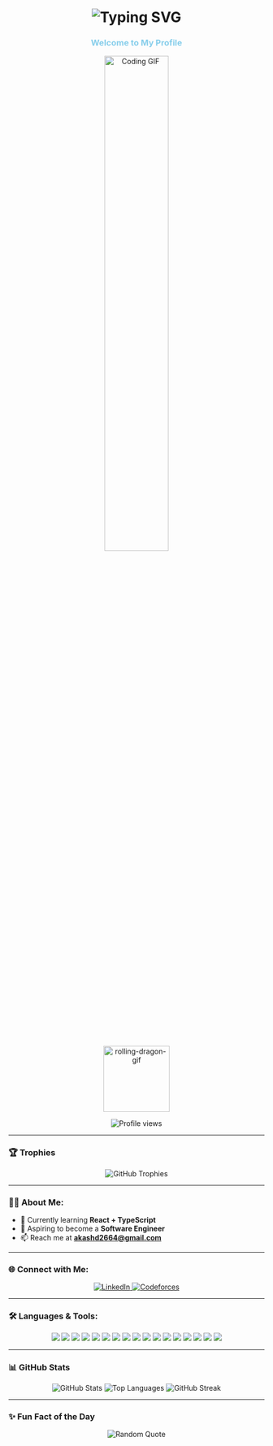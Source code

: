 <h1 align="center">
  <img src="https://readme-typing-svg.demolab.com?font=Fira+Code&weight=600&size=30&pause=500&color=0e75b6&center=true&vCenter=true&width=600&lines=Hi+%F0%9F%91%8B%2C+I'm+Akash+Das;IT+Undergraduate;Aspiring+Software+Engineer;Passionate+Programmer;Full+Stack+Developer" alt="Typing SVG" />
</h1>

<h3 align="center" style="color: skyblue">Welcome to My Profile</h3>

<div align="center">
  <img src="https://media.giphy.com/media/qgQUggAC3Pfv687qPC/giphy.gif" alt="Coding GIF" width="50%" style="border-radius:1rem" />
</div>

<div align="center">
  <img src="https://github.com/EliasAfara/EliasAfara/assets/39487200/23007ae3-8ef7-4957-a5a5-6d78efe02c03" alt="rolling-dragon-gif" height="130" />
</div>

<p align="center">
  <img src="https://komarev.com/ghpvc/?username=dasakash26&label=Profile%20views&color=0e75b6&style=flat" alt="Profile views" />
</p>

---

### 🏆 Trophies
<p align="center">
  <img src="https://github-profile-trophy.vercel.app/?username=dasakash26&theme=radical&margin-w=15&margin-h=15" alt="GitHub Trophies" />
</p>

---

### 🧑‍💻 About Me:
- 🌱 Currently learning **React + TypeScript**
- 🎯 Aspiring to become a **Software Engineer**
- 📫 Reach me at **akashd2664@gmail.com**

---

### 🌐 Connect with Me:
<p align="center">
  <a href="https://linkedin.com/in/dasakash26" target="_blank" rel="noreferrer">
    <img src="https://img.shields.io/badge/LinkedIn-%230077B5.svg?&style=for-the-badge&logo=linkedin&logoColor=white" alt="LinkedIn" />
  </a>
  <a href="https://codeforces.com/profile/dasakash26" target="_blank" rel="noreferrer">
    <img src="https://img.shields.io/badge/Codeforces-%23f16737.svg?&style=for-the-badge&logo=codeforces&logoColor=white" alt="Codeforces" />
  </a>
</p>

---

### 🛠 Languages & Tools:
<p align="center">
  <img src="https://img.shields.io/badge/HTML5-%23E34F26.svg?&style=for-the-badge&logo=html5&logoColor=white" />
  <img src="https://img.shields.io/badge/CSS3-%231572B6.svg?&style=for-the-badge&logo=css3&logoColor=white" />
  <img src="https://img.shields.io/badge/JavaScript-%23F7DF1E.svg?&style=for-the-badge&logo=javascript&logoColor=black" />
  <img src="https://img.shields.io/badge/Node.js-%23339933.svg?&style=for-the-badge&logo=node.js&logoColor=white" />
  <img src="https://img.shields.io/badge/Express.js-%23404D59.svg?&style=for-the-badge&logo=express&logoColor=white" />
  <img src="https://img.shields.io/badge/React-%2361DAFB.svg?&style=for-the-badge&logo=react&logoColor=black" />
  <img src="https://img.shields.io/badge/TypeScript-%23007ACC.svg?&style=for-the-badge&logo=typescript&logoColor=white" />
  <img src="https://img.shields.io/badge/C-%2300599C.svg?&style=for-the-badge&logo=c&logoColor=white" />
  <img src="https://img.shields.io/badge/C++-%2300599C.svg?&style=for-the-badge&logo=c%2B%2B&logoColor=white" />
  <img src="https://img.shields.io/badge/Arduino-%2300979D.svg?&style=for-the-badge&logo=arduino&logoColor=white" />
  <img src="https://img.shields.io/badge/Git-%23F05032.svg?&style=for-the-badge&logo=git&logoColor=white" />
  <img src="https://img.shields.io/badge/Linux-%23FCC624.svg?&style=for-the-badge&logo=linux&logoColor=black" />
  <img src="https://img.shields.io/badge/Material%20UI-%23008FFF.svg?&style=for-the-badge&logo=material-ui&logoColor=white" />
  <img src="https://img.shields.io/badge/Bootstrap-%237A1E99.svg?&style=for-the-badge&logo=bootstrap&logoColor=white" />
  <img src="https://img.shields.io/badge/Tailwind%20CSS-%06B6D4.svg?&style=for-the-badge&logo=tailwind-css&logoColor=white" />
  <img src="https://img.shields.io/badge/EJS-%23A91B4C.svg?&style=for-the-badge&logo=ejs&logoColor=white" />
  <img src="https://img.shields.io/badge/Postman-%23FF6C37.svg?&style=for-the-badge&logo=postman&logoColor=white" />
</p>

---

### 📊 GitHub Stats 

<p align="center">
  <img src="https://github-readme-stats.vercel.app/api?username=dasakash26&show_icons=true&theme=radical" alt="GitHub Stats" />
  <img src="https://github-readme-stats.vercel.app/api/top-langs/?username=dasakash26&layout=compact&theme=radical" alt="Top Languages" />
  <img src="https://github-readme-streak-stats.herokuapp.com/?user=dasakash26&theme=radical" alt="GitHub Streak" />
</p>

---

### ✨ Fun Fact of the Day
<p align="center">
  <img src="https://quotes-github-readme.vercel.app/api?type=horizontal&theme=radical" alt="Random Quote" />
</p>
